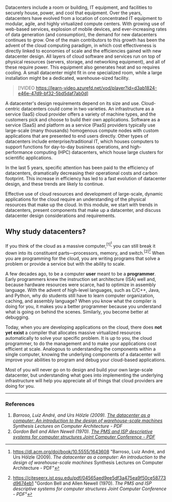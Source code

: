 Datacenters include a room or building, IT equipment, and facilities to securely house, power, and cool that equipment. Over the years, datacenters have evolved from a location of concentrated IT equipment to modular, agile, and highly virtualized compute centers. With growing use of web-based services, explosion of mobile devices, and ever-increasing rates of data generation (and consumption), the demand for new datacenters continues to grow. One of the main contributors to this growth has been the advent of the cloud computing paradigm, in which cost effectiveness is directly linked to economies of scale and the efficiencies gained with new datacenter design. All layers of cloud software and services run on top of physical resources (servers, storage, and networking equipment), and all of these require power. This equipment also generates heat and so requires cooling. A small datacenter might fit in one specialized room, while a large installation might be a dedicated, warehouse-sized facility.
<br>

> [!VIDEO https://learn-video.azurefd.net/vod/player?id=d3ab1824-e46e-47d9-bf32-5bd5daf7ab0d]

A datacenter's design requirements depend on its size and use. Cloud-centric datacenters could come in two varieties. An infrastructure as a service (IaaS) cloud provider offers a variety of machine types, and the customers pick and choose to build their own applications. Software as a service (SaaS) and platform as a service (PaaS) providers typically use large-scale (many thousands) homogenous compute nodes with custom applications that are presented to end users directly. Other types of datacenters include enterprise/traditional IT, which houses computers to support functions for day-to-day business operations, and high-performance computing (HPC) datacenters, which house large clusters for scientific applications.

In the last 5 years, specific attention has been paid to the efficiency of datacenters, dramatically decreasing their operational costs and carbon footprint. This increase in efficiency has led to a fast evolution of datacenter design, and these trends are likely to continue.

Effective use of cloud resources and development of large-scale, dynamic applications for the cloud require an understanding of the physical resources that make up the cloud. In this module, we start with trends in datacenters, present components that make up a datacenter, and discuss datacenter design considerations and requirements.

## Why study datacenters?

If you think of the cloud as a massive computer,<sup>[1][^1]</sup> you can still break it down into its constituent parts—processors, memory, and switch.<sup>[2][^2]</sup> When you are programming for the cloud, you are writing programs that solve a problem or provide a service but with the ability to scale.

A few decades ago, to be a computer **user** meant to be a **programmer**. Early programmers knew the instruction set architecture (ISA) well and, because hardware resources were scarce, had to optimize in assembly language. With the advent of high-level languages, such as C/C++, Java, and Python, why do students still have to learn computer organization, caching, and assembly language? When you know what the compiler is doing for you, it makes you a better programmer because you understand what is going on behind the scenes. Similarly, you become better at debugging.

Today, when you are developing applications on the cloud, there does **not yet exist** a compiler that allocates massive virtualized resources automatically to solve your specific problem. It is up to you, the cloud programmer, to do the management and to make your applications cost efficient at scale. Analogous to understanding the components within a single computer, knowing the underlying components of a datacenter will improve your abilities to program and debug your cloud-based applications.

Most of you will never go on to design and build your own large-scale datacenter, but understanding what goes into implementing the underlying infrastructure will help you appreciate all of things that cloud providers are doing for you.
<br>
***
### References

1. _Barroso, Luiz André, and Urs Hölzle (2009). [The datacenter as a computer: An introduction to the design of warehouse-scale machines](https://dl.acm.org/doi/book/10.5555/1643608) Synthesis Lectures on Computer Architecture - PDF_
2. _Gordon Bell and Allen Newell (1970). [The PMS and ISP descriptive systems for computer structures Joint Computer Conference - PDF](https://citeseerx.ist.psu.edu/pdf/04565aed9ee5df3a475ea9f50ce58773d9674eb1)_

[^1]: <https://dl.acm.org/doi/book/10.5555/1643608> "Barroso, Luiz André, and Urs Hölzle (2009). *The datacenter as a computer: An introduction to the design of warehouse-scale machines* Synthesis Lectures on Computer Architecture - PDF"
[^2]: <https://citeseerx.ist.psu.edu/pdf/04565aed9ee5df3a475ea9f50ce58773d9674eb1> "Gordon Bell and Allen Newell (1970). *The PMS and ISP descriptive systems for computer structures Joint Computer Conference - PDF*"
